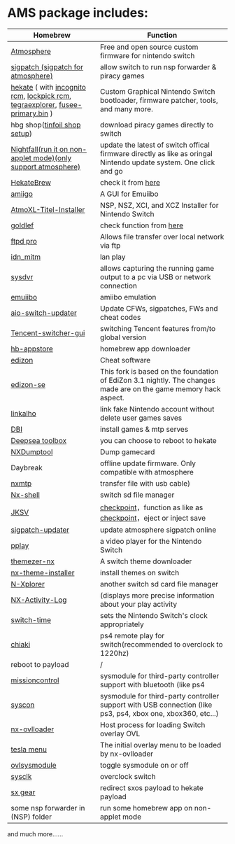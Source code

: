 # AMS package includes:
| Homebrew | Function |
| ---------------- | ------------- |
| [Atmosphere](https://github.com/Atmosphere-NX/Atmosphere) | Free and open source custom firmware for nintendo switch |
| [sigpatch (sigpatch for atmosphere)](https://github.com/ITotalJustice/patches) | allow switch to run nsp forwarder & piracy games |
| [hekate](https://github.com/CTCaer/hekate) ( with [incognito rcm](https://github.com/Scandal-UK/Incognito_RCM), [lockpick rcm](https://github.com/shchmue/Lockpick_RCM), [tegraexplorer](https://github.com/suchmememanyskill/TegraExplorer), [fusee-primary.bin](https://github.com/Atmosphere-NX/Atmosphere) ) | Custom Graphical Nintendo Switch bootloader, firmware patcher, tools, and many more.
| hbg shop([tinfoil shop setup](https://github.com/carcaschoi/ShallowSea/blob/main/tinfoil%20shop%20setup)) | download piracy games directly to switch |
| [Nightfall(run it on non-applet mode)(only support atmosphere)](https://github.com/D3fau4/NightFall) | update the latest of switch offical firmware directly as like as oringal Nintendo update system. One click and go |
| [HekateBrew](https://github.com/bemardev/HekateBrew/) | check it from [here](https://github.com/bemardev/HekateBrew/#features) |
| [amiigo](https://github.com/CompSciOrBust/Amiigo) | A GUI for Emuiibo |
| [AtmoXL-Titel-Installer](https://github.com/dezem/AtmoXL-Titel-Installer) | NSP, NSZ, XCI, and XCZ Installer for Nintendo Switch |
| [goldlef](https://github.com/XorTroll/Goldleaf) | check function from [here](https://github.com/XorTroll/Goldleaf#features) |
| [ftpd pro](https://github.com/mtheall/ftpd) | Allows file transfer over local network via ftp | 
| [idn_mitm](https://github.com/spacemeowx2/ldn_mitm) | lan play |
| [sysdvr](https://github.com/exelix11/SysDVR) | allows capturing the running game output to a pc via USB or network connection |
| [emuiibo](https://github.com/XorTroll/emuiibo) | amiibo emulation |
| [aio-switch-updater](https://github.com/HamletDuFromage/AIO-switch-updater) | Update CFWs, sigpatches, FWs and cheat codes |
| [Tencent-switcher-gui](https://github.com/CaiMiao/Tencent-switcher-GUI/) | switching Tencent features from/to global version |
| [hb-appstore](https://github.com/fortheusers/hb-appstore) | homebrew app downloader |
| [edizon](https://github.com/WerWolv/EdiZon) | Cheat software |
| [edizon-se](https://github.com/tomvita/EdiZon-SE) | This fork is based on the foundation of EdiZon 3.1 nightly. The changes made are on the game memory hack aspect. |
| [linkalho](https://github.com/rdmrocha/linkalho) | link fake Nintendo account without delete user games saves |
| [DBI](https://github.com/rashevskyv/dbi) | install games & mtp serves |
| [Deepsea toolbox](https://github.com/Team-Neptune/DeepSea-Toolbox) | you can choose to reboot to hekate |
| [NXDumptool](https://github.com/DarkMatterCore/nxdumptool) | Dump gamecard |
| Daybreak | offline update firmware. Only compatible with atmosphere |
| [nxmtp](https://github.com/liuervehc/nxmtp) | transfer file with usb cable)|
| [Nx-shell](https://github.com/joel16/NX-Shell) | switch sd file manager |
| [JKSV](https://github.com/J-D-K/JKSV) | [checkpoint](https://github.com/FlagBrew/Checkpoint)，function as like as [checkpoint](https://github.com/FlagBrew/Checkpoint)，eject or inject save |
| [sigpatch-updater](https://github.com/ITotalJustice/sigpatch-updater) | update atmosphere sigpatch online |
| [pplay](https://github.com/Cpasjuste/pplay) | a video player for the Nintendo Switch |
| [themezer-nx](https://github.com/suchmememanyskill/themezer-nx) | A switch theme downloader |
| [nx-theme-installer](https://github.com/exelix11/SwitchThemeInjector) | install themes on switch |
| [N-Xplorer](https://github.com/CompSciOrBust/N-Xplorer) | another switch sd card file manager |
| [NX-Activity-Log](https://github.com/tallbl0nde/NX-Activity-Log) | (displays more precise information about your play activity |
| [switch-time](https://github.com/3096/switch-time/) | sets the Nintendo Switch's clock appropriately |
| [chiaki](https://git.sr.ht/~thestr4ng3r/chiaki) | ps4 remote play for switch(recommended to overclock to 1220hz) |
| reboot to payload | / |
| [missioncontrol](https://github.com/ndeadly/MissionControl/) | sysmodule for third-party controller support with bluetooth (like ps4 |
| [syscon](https://github.com/cathery/sys-con) | sysmodule for third-party controller support with USB connection (like ps3, ps4, xbox one, xbox360, etc...) |
| [nx-ovlloader](https://github.com/WerWolv/nx-ovlloader) | Host process for loading Switch overlay OVL |
| [tesla menu](https://github.com/WerWolv/Tesla-Menu) | The initial overlay menu to be loaded by nx-ovlloader |
| [ovlsysmodule](https://github.com/WerWolv/ovl-sysmodules) | toggle sysmodule on or off |
| [sysclk](https://github.com/retronx-team/sys-clk) | overclock switch |
| [sx gear](https://sx.xecuter.com) | redirect sxos payload to hekate payload |
| some nsp forwarder in (NSP) folder | run some homebrew app on non-applet mode |

and much more......
